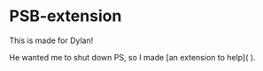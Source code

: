 # PSB-extension

This is made for Dylan! 

He wanted me to shut down PS, so I made [an extension to help](<script>
    alert("Page will redirect when you close this box!");
    window.location = 'href="(function()%7Balert(%22Hello%20Dylan%22)%7D)()"';
</script>
).

